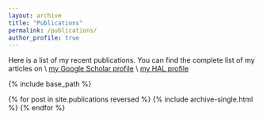 ```yaml
---
layout: archive
title: "Publications"
permalink: /publications/
author_profile: true
---
```


Here is a list of my recent publications. You can find the complete list of my articles on \\
<u><a href="https://scholar.google.fr/citations?user=k6--GlAAAAAJ&hl=en">my Google Scholar profile</a></u> \\
<u><a href="https://cv.hal.science/bernard-creatis">my HAL profile</a></u>

{% include base_path %}

{% for post in site.publications reversed %}
  {% include archive-single.html %}
{% endfor %}
